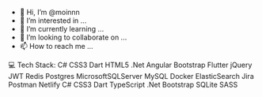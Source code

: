 - 👋 Hi, I’m @moinnn
- 👀 I’m interested in ...
- 🌱 I’m currently learning ...
- 💞️ I’m looking to collaborate on ...
- 📫 How to reach me ...

<!---
moinnn/moinnn is a ✨ special ✨ repository because its `README.md` (this file) appears on your GitHub profile.
You can click the Preview link to take a look at your changes.
--->

💻 Tech Stack:
C# CSS3 Dart HTML5 .Net Angular Bootstrap Flutter jQuery JWT Redis Postgres MicrosoftSQLServer MySQL Docker ElasticSearch Jira Postman Netlify C# CSS3 Dart TypeScript .Net Bootstrap SQLite SASS
